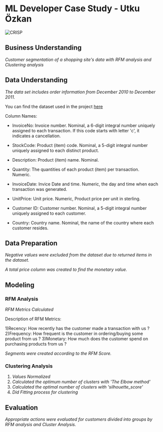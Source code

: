 # ML Developer Case Study - Utku Özkan

![CRISP](https://github.com/utkuuozkann/ML-Developer-Case-Study-Utku-Ozkan/blob/main/ML%20Developer%20Case%20Study%20-Utku%20%C3%96zkan/CRISP.png)
## Business Understanding

*Customer segmentation of a shopping site's data with RFM analysis and Clustering analysis*

## Data Understanding

*The data set includes order information from December 2010 to December 2011.*

You can find the dataset used in the project [here](https://www.kaggle.com/datasets/ulrikthygepedersen/online-retail-dataset)

Column Names: 
 - InvoiceNo: Invoice number. Nominal, a 6-digit integral number uniquely assigned to each transaction. If this code starts with letter 'c', it indicates a cancellation.

 - StockCode: Product (item) code. Nominal, a 5-digit integral number uniquely assigned to each distinct product.

 - Description: Product (item) name. Nominal.

 - Quantity: The quantities of each product (item) per transaction. Numeric.

 - InvoiceDate: Invice Date and time. Numeric, the day and time when each transaction was generated.

 - UnitPrice: Unit price. Numeric, Product price per unit in sterling.

 - Customer ID: Customer number. Nominal, a 5-digit integral number uniquely assigned to each customer.

 - Country: Country name. Nominal, the name of the country where each customer resides.


## Data Preparation

*Negative values were excluded from the dataset due to returned items in the dataset.*

*A total price column was created to find the monetary value.*


## Modeling

### RFM Analysis

*RFM Metrics Calculated*

Description of RFM Metrics: 

1)Recency: How recently has the customer made a transaction with us ?
2)Frequency: How frequent is the customer in ordering/buying some product from us ?
3)Monetary: How much does the customer spend on purchasing products from us ?


*Segments were created according to the RFM Score.*


### Clustering Analysis


1) *Values ​​Normalized*
2) *Calculated the optimum number of clusters with 'The Elbow method'*
3) *Calculated the optimal number of clusters with 'silhouette_score'* 
4) *Did Fitting process for clustering*

## Evaluation

*Appropriate actions were evaluated for customers divided into groups by RFM analysis and Cluster Analysis.*
